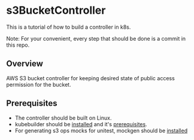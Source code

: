 # s3BucketController

This is a tutorial of how to build a controller in k8s.

Note: For your convenient, every step that should be done is a commit in this repo.
## Overview
AWS S3 bucket controller for keeping desired state of public access permission for the bucket.

## Prerequisites

- The controller should be built on Linux.
- kubebuilder should be [installed](https://book.kubebuilder.io/quick-start.html#installation) and it's [prerequisites](https://book.kubebuilder.io/quick-start.html#prerequisites).
- For generating s3 ops mocks for unitest, mockgen should be [installed](https://github.com/golang/mock#installation)